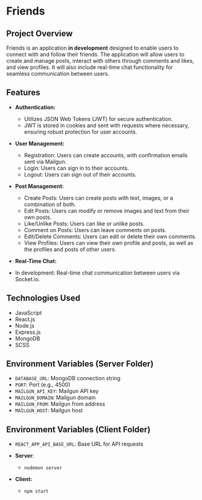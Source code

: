 # Friends

## Project Overview

Friends is an application **in development** designed to enable users to connect with and follow their friends. The application will allow users to create and manage posts, interact with others through comments and likes, and view profiles. It will also include real-time chat functionality for seamless communication between users.

## Features

- **Authentication:**
  - Utilizes JSON Web Tokens (JWT) for secure authentication.
  - JWT is stored in cookies and sent with requests where necessary, ensuring   robust protection for user accounts.
  
- **User Management:**

  - Registration: Users can create accounts, with confirmation emails sent via Mailgun.
  - Login: Users can sign in to their accounts.
  - Logout: Users can sign out of their accounts.

- **Post Management:**

  - Create Posts: Users can create posts with text, images, or a combination of both.
  - Edit Posts: Users can modify or remove images and text from their own posts.
  - Like/Unlike Posts: Users can like or unlike posts.
  - Comment on Posts: Users can leave comments on posts.
  - Edit/Delete Comments: Users can edit or delete their own comments.
  - View Profiles: Users can view their own profile and posts, as well as the profiles and posts of other users.

- **Real-Time Chat:**

- In development: Real-time chat communication between users via Socket.io.

## Technologies Used

- JavaScript
- React.js
- Node.js
- Express.js
- MongoDB
- SCSS

## Environment Variables (Server Folder)

- `DATABASE_URL`: MongoDB connection string  
- `PORT`: Port (e.g., 4500)
- `MAILGUN_API_KEY`: Mailgun API key
- `MAILGUN_DOMAIN`: Mailgun domain
- `MAILGUN_FROM`: Mailgun from address
- `MAILGUN_HOST`: Mailgun host

## Environment Variables (Client Folder)

- `REACT_APP_API_BASE_URL`: Base URL for API requests

- **Server**:
  - `nodemon server`
- **Client:**
  - `npm start`
